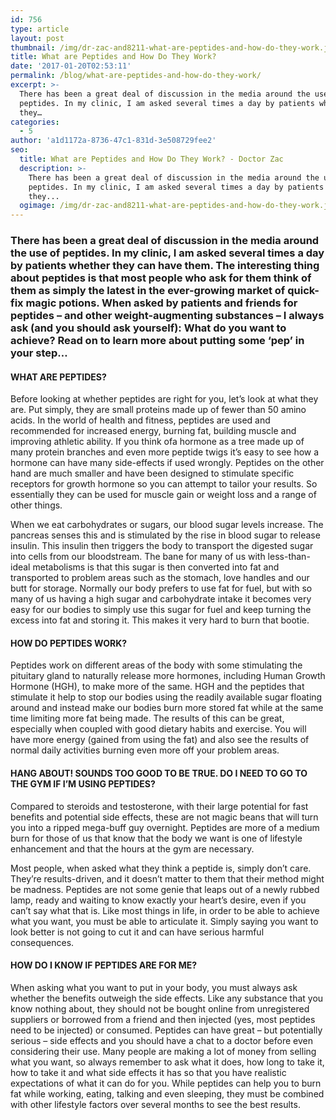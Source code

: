 ```yaml
---
id: 756
type: article
layout: post
thumbnail: /img/dr-zac-and8211-what-are-peptides-and-how-do-they-work.jpg
title: What are Peptides and How Do They Work?
date: '2017-01-20T02:53:11'
permalink: /blog/what-are-peptides-and-how-do-they-work/
excerpt: >-
  There has been a great deal of discussion in the media around the use of
  peptides. In my clinic, I am asked several times a day by patients whether
  they…
categories:
  - 5
author: 'a1d1172a-8736-47c1-831d-3e508729fee2'
seo:
  title: What are Peptides and How Do They Work? - Doctor Zac
  description: >-
    There has been a great deal of discussion in the media around the use of
    peptides. In my clinic, I am asked several times a day by patients whether
    they...
  ogimage: /img/dr-zac-and8211-what-are-peptides-and-how-do-they-work.jpg
---
```


### There has been a great deal of discussion in the media around the use of peptides. In my clinic, I am asked several times a day by patients whether they can have them. The interesting thing about peptides is that most people who ask for them think of them as simply the latest in the ever-growing market of quick-fix magic potions. When asked by patients and friends for peptides – and other weight-augmenting substances – I always ask (and you should ask yourself): What do you want to achieve? Read on to learn more about putting some ‘pep’ in your step…

#### WHAT ARE PEPTIDES?

Before looking at whether peptides are right for you, let’s look at what they are. Put simply, they are small proteins made up of fewer than 50 amino acids. In the world of health and fitness, peptides are used and recommended for increased energy, burning fat, building muscle and improving athletic ability. If you think ofa hormone as a tree made up of many protein branches and even more peptide twigs it’s easy to see how a hormone can have many side-effects if used wrongly. Peptides on the other hand are much smaller and have been designed to stimulate specific receptors for growth hormone so you can attempt to tailor your results. So essentially they can be used for muscle gain or weight loss and a range of other things.

When we eat carbohydrates or sugars, our blood sugar levels increase. The pancreas senses this and is stimulated by the rise in blood sugar to release insulin. This insulin then triggers the body to transport the digested sugar into cells from our bloodstream. The bane for many of us with less-than-ideal metabolisms is that this sugar is then converted into fat and transported to problem areas such as the stomach, love handles and our butt for storage. Normally our body prefers to use fat for fuel, but with so many of us having a high sugar and carbohydrate intake it becomes very easy for our bodies to simply use this sugar for fuel and keep turning the excess into fat and storing it. This makes it very hard to burn that bootie.

#### HOW DO PEPTIDES WORK?

Peptides work on different areas of the body with some stimulating the pituitary gland to naturally release more hormones, including Human Growth Hormone (HGH), to make more of the same. HGH and the peptides that stimulate it help to stop our bodies using the readily available sugar floating around and instead make our bodies burn more stored fat while at the same time limiting more fat being made. The results of this can be great, especially when coupled with good dietary habits and exercise. You will have more energy (gained from using the fat) and also see the results of normal daily activities burning even more off your problem areas.

#### HANG ABOUT! SOUNDS TOO GOOD TO BE TRUE. DO I NEED TO GO TO THE GYM IF I’M USING PEPTIDES?

Compared to steroids and testosterone, with their large potential for fast benefits and potential side effects, these are not magic beans that will turn you into a ripped mega-buff guy overnight. Peptides are more of a medium burn for those of us that know that the body we want is one of lifestyle enhancement and that the hours at the gym are necessary.

Most people, when asked what they think a peptide is, simply don’t care. They’re results-driven, and it doesn’t matter to them that their method might be madness. Peptides are not some genie that leaps out of a newly rubbed lamp, ready and waiting to know exactly your heart’s desire, even if you can’t say what that is. Like most things in life, in order to be able to achieve what you want, you must be able to articulate it. Simply saying you want to look better is not going to cut it and can have serious harmful consequences.

#### HOW DO I KNOW IF PEPTIDES ARE FOR ME?

When asking what you want to put in your body, you must always ask whether the benefits outweigh the side effects. Like any substance that you know nothing about, they should not be bought online from unregistered suppliers or borrowed from a friend and then injected (yes, most peptides need to be injected) or consumed. Peptides can have great – but potentially serious – side effects and you should have a chat to a doctor before even considering their use. Many people are making a lot of money from selling what you want, so always remember to ask what it does, how long to take it, how to take it and what side effects it has so that you have realistic expectations of what it can do for you. While peptides can help you to burn fat while working, eating, talking and even sleeping, they must be combined with other lifestyle factors over several months to see the best results.
